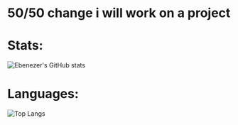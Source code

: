 # 50/50 change i will work on a project

# Stats:
![Ebenezer's GitHub stats](https://github-readme-stats.vercel.app/api?username=yion81&show_icons=true&theme=transparent)

# Languages:
![Top Langs](https://github-readme-stats.vercel.app/api/top-langs/?username=yion81&layout=compact&theme=transparent)
<!--
**yion81/yion81** is a ✨ _special_ ✨ repository because its `README.md` (this file) appears on your GitHub profile.

Here are some ideas to get you started:

- 🔭 I’m currently working on ...
- 🌱 I’m currently learning ...
- 👯 I’m looking to collaborate on ...
- 🤔 I’m looking for help with ...
- 💬 Ask me about ...
- 📫 How to reach me: ...
- 😄 Pronouns: ...
- ⚡ Fun fact: ...
-->
